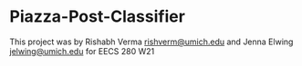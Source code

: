 # Piazza-Post-Classifier
This project was by Rishabh Verma rishverm@umich.edu and Jenna Elwing jelwing@umich.edu for EECS 280 W21
